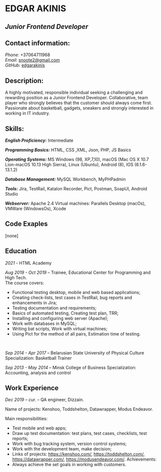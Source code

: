 # **EDGAR AKINIS**
## *Junior Frontend Developer*
## **Contact information:**
*Phone:* +37064711968
<br>
*Email:* snoote2@gmail.com
<br>
*GitHub:* [edgarakinis](https://github.com/edgarakinis)
## **Description:**
A highly motivated, responsible individual seeking a challenging and rewarding position as a Junior Frontend Developer. Collaborative, team player who strongly believes that the customer should always come first. Passionate about basketball, gadgets, sneakers and strongly interested in working in IT industry.
## **Skills:**
***English Proficiency:***		Intermediate
<br>

***Programming Basics:***	HTML, CSS ,XML, Json, PHP, JS Basics 
<br>

***Operating Systems:***		MS Windows (98, XP,7,10), macOS (Mac OS X 10.7 Lion-macOS 10.13 High Sierra), Linux (Ubuntu), Android (8), IOS (6.1.6-13.1.2)
<br>

***Database Management:***	MySQL Workbench, MyPHPadmin
<br>

***Tools:***				Jira, TestRail, Katalon Recorder, Pict, Postman, SoapUI, Android Studio
<br>

***Webserver:***			Apache 2.4
Virtual machines: 		Parallels Desktop (macOs), VMWare (WindowsOs), Xcode      

## **Code Exaples**
[none]

## **Education**
*2021* - HTML Academy
<br> 

*Aug 2019 - Oct 2019* – Trainee, Educational Center for Programming and High Tech.
<br>
The course covers:
*	Functional testing desktop, mobile and web based applications;
*	Creating check-lists, test cases in TestRail, bug reports and enhancements in Jira;
*	Testing documentation and requirements;
*	Basics of automated testing, Creating test plan, TRR;
*	Installing and configuring web server (Apache);
*	Work with databases in MySQL;
*	Writing bat scripts, Work with virtual machines;
*	Using Pict for the method of all pairs, Estimation time of testing.
<br>

*Sep 2014 - Apr 2017* – Belarusian State University of Physical Culture
Specialization: Basketball Trainer
<br>

*Sep 2013 - May 2014* – Minsk College of Business
Specialization: Accounting, analysis and control
## **Work Experience**
*Dec 2019 – cur.* – QA engineer, Dizzain. 
<br>

Name of projects: Kenshoo, Toddshelton, Datawrapper, Modus Endeavor.
<br>

Main responsibilities: 
*	Test mobile and web apps;
*	Draw up test documentation: test plans, test cases, checklists, test reports;
*	Work with bug tracking system, version control systems;
*	Work with the development team, make decision;
*	Links of projects: https://kenshoo.com/, https://toddshelton.com/, https://datawrapper.com/, https://modusendeavor.com/.
Achievements:
*	Always achieve the set goals in working with customers.
